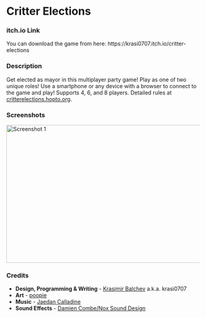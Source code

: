 # Critter Elections
<h3>itch.io Link</h3>
<p>
You can download the game from here: https://krasi0707.itch.io/critter-elections
</p>
<h3>Description</h3>
<p>
Get elected as mayor in this multiplayer party game! Play as one of two unique roles! Use a smartphone or any device with a browser to connect to the game and play! Supports 4, 6, and 8 players. Detailed rules at <a href="http://critterelections.hopto.org" target="_blank">critterelections.hopto.org</a>.
</p>
<h3>Screenshots</h3>
<div>
<img src="https://img.itch.zone/aW1hZ2UvMjAzOTEzMy8xMTk5Mzc2My5wbmc=/original/TugYJ5.png" alt="Screenshot 1" width="640" height="360">
</div>
<h3>Credits</h3>
<ul>
<li><strong>Design, Programming & Writing</strong> - <a href="https://krasi0707.itch.io/">Krasimir Balchev</a> a.k.a. krasi0707</li>
<li><strong>Art</strong> - <a href="https://www.youtube.com/channel/UC6AEAig50WUnBEk5hVkhHbg">poopie</a></li>
<li><strong>Music</strong> - <a href="https://www.instagram.com/doup_loa_plus/">Jaedan Calladine</a></li>
<li><strong>Sound Effects</strong> - <a href="https://www.instagram.com/noxsounddesign/" target="_blank">Damien Combe/Nox Sound Design</a></li>
</ul>

